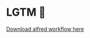 LGTM :deer:
===========

[Download alfred workflow here](https://github.com/Xiphe/LGTM/raw/master/LGTM.alfredworkflow)
